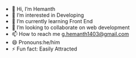 - 👋 Hi, I’m Hemanth
- 👀 I’m interested in Developing
- 🌱 I’m currently learning Front End
- 💞️ I’m looking to collaborate on web development
- 📫 How to reach me g.hemanth1403@gmail.com 
- 😄 Pronouns:he/him
- ⚡ Fun fact: Easily Attracted

<!---
geddavalasahemanth/geddavalasahemanth is a ✨ special ✨ repository because its `README.md` (this file) appears on your GitHub profile.
You can click the Preview link to take a look at your changes.
--->
